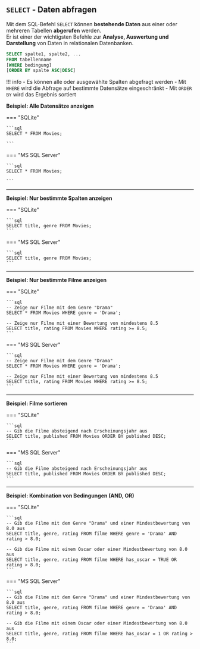 ## `SELECT` - Daten abfragen

Mit dem SQL-Befehl `SELECT` können **bestehende Daten** aus einer oder mehreren Tabellen **abgerufen** werden.  
Er ist einer der wichtigsten Befehle zur **Analyse, Auswertung und Darstellung** von Daten in relationalen Datenbanken.

```sql
SELECT spalte1, spalte2, ...
FROM tabellenname
[WHERE bedingung]
[ORDER BY spalte ASC|DESC]
```

!!! info
    - Es können alle oder ausgewählte Spalten abgefragt werden
    - Mit `WHERE` wird die Abfrage auf bestimmte Datensätze eingeschränkt
    - Mit `ORDER BY` wird das Ergebnis sortiert


**Beispiel: Alle Datensätze anzeigen** 

=== "SQLite"

    ```sql
    SELECT * FROM Movies;
    
    ```

=== "MS SQL Server"

    ```sql
    SELECT * FROM Movies;

    ```

---
**Beispiel: Nur bestimmte Spalten anzeigen** 

=== "SQLite"

    ```sql
    SELECT title, genre FROM Movies;
    ```

=== "MS SQL Server"

    ```sql
    SELECT title, genre FROM Movies;
    ```

---
**Beispiel: Nur bestimmte Filme anzeigen** 

=== "SQLite"

    ```sql
    -- Zeige nur Filme mit dem Genre "Drama"
    SELECT * FROM Movies WHERE genre = 'Drama';

    -- Zeige nur Filme mit einer Bewertung von mindestens 8.5
    SELECT title, rating FROM Movies WHERE rating >= 8.5;
    ```

=== "MS SQL Server"

    ```sql
    -- Zeige nur Filme mit dem Genre "Drama"
    SELECT * FROM Movies WHERE genre = 'Drama';

    -- Zeige nur Filme mit einer Bewertung von mindestens 8.5
    SELECT title, rating FROM Movies WHERE rating >= 8.5;
    ```

---
**Beispiel: Filme sortieren** 

=== "SQLite"

    ```sql
    -- Gib die Filme absteigend nach Erscheinungsjahr aus
    SELECT title, published FROM Movies ORDER BY published DESC;    
    ```

=== "MS SQL Server"

    ```sql
    -- Gib die Filme absteigend nach Erscheinungsjahr aus
    SELECT title, published FROM Movies ORDER BY published DESC; 
    ```

---
**Beispiel: Kombination von Bedingungen (AND, OR)** 

=== "SQLite"

    ```sql
    -- Gib die Filme mit dem Genre "Drama" und einer Mindestbewertung von 8.0 aus
    SELECT title, genre, rating FROM filme WHERE genre = 'Drama' AND rating > 8.0;

    -- Gib die Filme mit einem Oscar oder einer Mindestbewertung von 8.0 aus
    SELECT title, genre, rating FROM filme WHERE has_oscar = TRUE OR rating > 8.0;
    ```

=== "MS SQL Server"

    ```sql
    -- Gib die Filme mit dem Genre "Drama" und einer Mindestbewertung von 8.0 aus
    SELECT title, genre, rating FROM filme WHERE genre = 'Drama' AND rating > 8.0;

    -- Gib die Filme mit einem Oscar oder einer Mindestbewertung von 8.0 aus
    SELECT title, genre, rating FROM filme WHERE has_oscar = 1 OR rating > 8.0;
    ```

